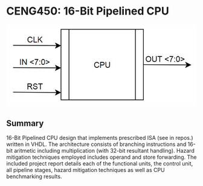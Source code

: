 # CENG450: 16-Bit Pipelined CPU 
![](https://github.com/morganjlw/CENG450/blob/master/cpu.JPG)

## Summary
16-Bit Pipelined CPU design that implements prescribed ISA (see in repos.) written in VHDL. The architecture consists of branching instructions and 16-bit aritmetic including multiplication (with 32-bit resultant handling). Hazard mitigation techniques employed includes operand and store forwarding. The included project report details each of the functional units, the control unit, all pipeline stages, hazard mitigation techniques as well as CPU benchmarking results. 
